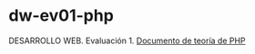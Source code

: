 # dw-ev01-php
DESARROLLO WEB. Evaluación 1. [Documento de teoría de PHP](https://anderfrago.github.io/dw-ev01-php/)



